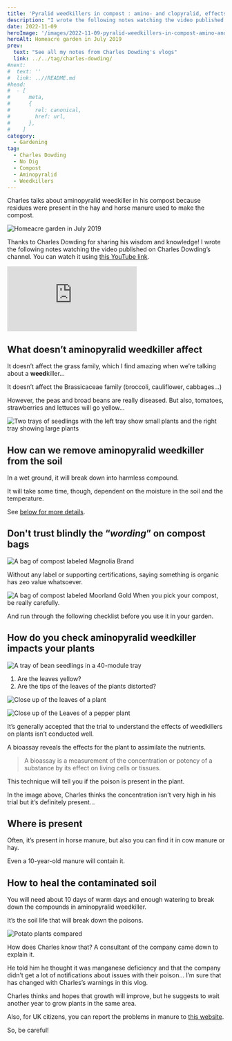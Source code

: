 ```yaml
---
title: 'Pyralid weedkillers in compost : amino- and clopyralid, effects and healing, by Charles Dowding'
description: "I wrote the following notes watching the video published on Charles Dowding's channel"
date: 2022-11-09
heroImage: '/images/2022-11-09-pyralid-weedkillers-in-compost-amino-and-clopyralid-effects-and-healing-charles-dowding.jpg'
heroAlt: Homeacre garden in July 2019
prev:
  text: "See all my notes from Charles Dowding's vlogs"
  link: ../../tag/charles-dowding/
#next:
#  text: ''
#  link: ..//README.md
#head:
#  - [
#      meta,
#      {
#        rel: canonical,
#        href: url,
#      },
#    ]
category:
  - Gardening
tag:
  - Charles Dowding
  - No Dig
  - Compost
  - Aminopyralid
  - Weedkillers
---
```


Charles talks about aminopyralid weedkiller in his compost because residues were present in the hay and horse manure used to make the compost.

![Homeacre garden in July 2019](./images/2022-11-09-pyralid-weedkillers-in-compost-amino-and-clopyralid-effects-and-healing-charles-dowding.jpg 'A view of Homeacre garden in July 2019. Credits: image taken from Charles Dowding’s vlog')

Thanks to Charles Dowding for sharing his wisdom and knowledge!
I wrote the following notes watching the video published on Charles Dowding’s channel.
You can watch it using [this YouTube link](https://www.youtube.com/watch?v=2D1idnMNKng).

<!-- markdownlint-disable MD033 -->
<p class="newsletter-wrapper"><iframe class="newsletter-embed" src="https://iamjeremie.substack.com/embed" frameborder="0" scrolling="no"></iframe></p>

## What doesn’t aminopyralid weedkiller affect

It doesn’t affect the grass family, which I find amazing when we’re talking about a **weed**killer…

It doesn’t affect the Brassicaceae family (broccoli, cauliflower, cabbages…)

However, the peas and broad beans are really diseased. But also, tomatoes, strawberries and lettuces will go yellow…

![Two trays of seedlings with the left tray show small plants and the right tray showing large plants](./images/aminopyralid-effect-on-french-beans-chard-and-lettuce.jpg 'It’s clear in the image above the effect from the aminopyralid weedkiller on the growth. Credits: image taken from Charles Dowding’s vlog')

## How can we remove aminopyralid weedkiller from the soil

In a wet ground, it will break down into harmless compound.

It will take some time, though, dependent on the moisture in the soil and the temperature.

See [below for more details](#how-to-heal-the-contaminated-soil).

## Don't trust blindly the “_wording_” on compost bags

![A bag of compost labeled Magnolia Brand](./images/so-called-organic-compost-vs-certified-moorland-gold-compost.jpg 'Does organic mean anything? Credits: image taken from Charles Dowding’s vlog')

Without any label or supporting certifications, saying something is organic has zeo value whatsoever.

![A bag of compost labeled Moorland Gold](./images/certified-soil-association-moorland-gold-compost.jpg 'The Moorland Gold compost is certified “Soil Association”. Credits: image taken from Charles Dowding’s vlog')
When you pick your compost, be really carefully.

And run through the following checklist before you use it in your garden.

## How do you check aminopyralid weedkiller impacts your plants

![A tray of bean seedlings in a 40-module tray](./images/so-called-organic-compost-vs-certified-moorland-gold-compost.jpg 'On the right, the so-called organic compost, versus, on the left, the certified Moorland Gold compost to grow the same peas. Credits: image taken from Charles Dowding’s vlog')

1. Are the leaves yellow?
2. Are the tips of the leaves of the plants distorted?

![Close up of the leaves of a plant](./images/leaves-are-contracted-by-aminopyralid-weedkiller.jpg 'On the image above, we see the effects on the leaves, with this distortion on themselves. Credits: image taken from Charles Dowding’s vlog')

![Close up of the Leaves of a pepper plant](./images/diseased-peppers.jpg 'On the image above, the curled leaves show the aminopyralid effects. Credits: image taken from Charles Dowding’s vlog')

It’s generally accepted that the trial to understand the effects of weedkillers on plants isn’t conducted well.

A bioassay reveals the effects for the plant to assimilate the nutrients.

> A bioassay is a measurement of the concentration or potency of a substance by its effect on living cells or tissues.

This technique will tell you if the poison is present in the plant.

In the image above, Charles thinks the concentration isn’t very high in his trial but it’s definitely present…

## Where is present

Often, it’s present in horse manure, but also you can find it in cow manure or hay.

Even a 10-year-old manure will contain it.

## How to heal the contaminated soil

You will need about 10 days of warm days and enough watering to break down the compounds in aminopyralid weedkiller.

It’s the soil life that will break down the poisons.

![Potato plants compared](./images/healthy-potatoes-vs-diseased-potatoes.jpg 'On top, the health potato plants versus on the bottom potato plants affected by aminopyralid at the sight of the curled leaves. Credits: image taken from Charles Dowding’s vlog')

How does Charles know that? A consultant of the company came down to explain it.

He told him he thought it was manganese deficiency and that the company didn’t get a lot of notifications about issues with their poison… I’m sure that has changed with Charles’s warnings in this vlog.

Charles thinks and hopes that growth will improve, but he suggests to wait another year to grow plants in the same area.

Also, for UK citizens, you can report the problems in manure to [this website](www.manurematters.co.uk).

So, be careful!
